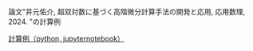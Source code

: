 論文"井元佑介, 超双対数に基づく高階微分計算手法の開発と応用, 応用数理, 2024. "の計算例

[計算例（python, jupyternotebook）](https://github.com/yusukeimoto/HDN-M-differentiation/blob/main/HDN-M_differatiation.ipynb)

